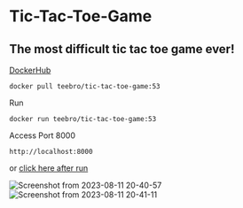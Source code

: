 # Tic-Tac-Toe-Game
## The most difficult tic tac toe game ever!

[DockerHub](https://hub.docker.com/r/teebro/tic-tac-toe-game/tags)
```
docker pull teebro/tic-tac-toe-game:53
```
Run
```
docker run teebro/tic-tac-toe-game:53
```
Access Port 8000
```
http://localhost:8000
```
or [click here after run](http://localhost:8080)

![Screenshot from 2023-08-11 20-40-57](https://github.com/Teebra/Tic-Tac-Toe-Game/assets/125788246/de93b197-6bc0-47dc-8aac-69d349d61517)
![Screenshot from 2023-08-11 20-41-11](https://github.com/Teebra/Tic-Tac-Toe-Game/assets/125788246/81c0c5e1-5238-4774-a218-864e4b8cd3ca)
